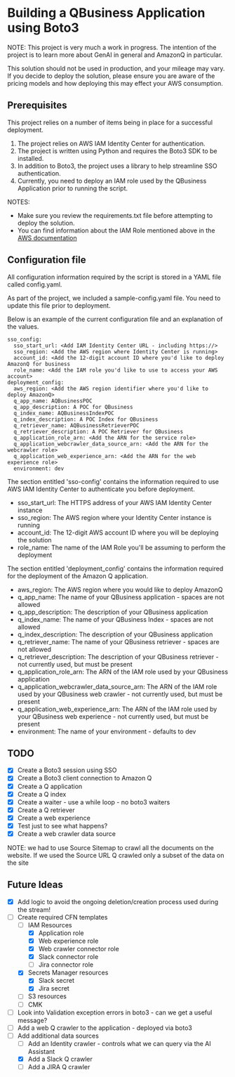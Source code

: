 # Building a QBusiness Application using Boto3
NOTE: This project is very much a work in progress. The intention of the project is to learn more about
GenAI in general and AmazonQ in particular.

This solution should not be used in production, and your mileage may vary. If you decide to deploy the 
solution, please ensure you are aware of the pricing models and how deploying this may effect your
AWS consumption.

## Prerequisites
This project relies on a number of items being in place for a successful deployment.

1. The project relies on AWS IAM Identity Center for authentication.
2. The project is written using Python and requires the Boto3 SDK to be installed.
3. In addition to Boto3, the project uses a library to help streamline SSO authentication.
4. Currently, you need to deploy an IAM role used by the QBusiness Application prior to running the script.

NOTES: 
- Make sure you review the requirements.txt file before attempting to deploy the solution.
- You can find information about the IAM Role mentioned above in the [AWS documentation](https://docs.aws.amazon.com/amazonq/latest/business-use-dg/iam-roles.html)

## Configuration file
All configuration information required by the script is stored in a YAML file called config.yaml.

As part of the project, we included a sample-config.yaml file. You need to update this file prior to deployment.

Below is an example of the current configuration file and an explanation of the values.

```
sso_config:
  sso_start_url: <Add IAM Identity Center URL - including https://>
  sso_region: <Add the AWS region where Identity Center is running>
  account_id: <Add the 12-digit account ID where you'd like to deploy AmazonQ for business
  role_name: <Add the IAM role you'd like to use to access your AWS account>
deployment_config:
  aws_region: <Add the AWS region identifier where you'd like to deploy AmazonQ>
  q_app_name: AQBusinessPOC
  q_app_description: A POC for QBusiness
  q_index_name: AQBusinessIndexPOC
  q_index_description: A POC Index for QBusiness
  q_retriever_name: AQBusinessRetrieverPOC
  q_retriever_description: A POC Retriever for QBusiness
  q_application_role_arn: <Add the ARN for the service role>
  q_application_webcrawler_data_source_arn: <Add the ARN for the webcrawler role>
  q_application_web_experience_arn: <Add the ARN for the web experience role>
  environment: dev
```

The section entitled 'sso-config' contains the information required to use AWS IAM Identity Center to authenticate you 
before deployment.

- sso_start_url: The HTTPS address of your AWS IAM Identity Center instance
- sso_region: The AWS region where your Identity Center instance is running
- account_id: The 12-digit AWS account ID where you will be deploying the solution
- role_name: The name of the IAM Role you'll be assuming to perform the deployment

The section entitled 'deployment_config' contains the information required for the deployment of the Amazon Q application.

- aws_region: The AWS region where you would like to deploy AmazonQ
- q_app_name: The name of your QBusiness application - spaces are not allowed
- q_app_description: The description of your QBusiness application
- q_index_name: The name of your QBusiness Index - spaces are not allowed
- q_index_description: The description of your QBusiness application
- q_retriever_name: The name of your QBusiness retriever - spaces are not allowed
- q_retriever_description: The description of your QBusiness retriever - not currently used, but must be present
- q_application_role_arn: The ARN of the IAM role used by your QBusiness application
- q_application_webcrawler_data_source_arn: The ARN of the IAM role used by your QBusiness web crawler - not currently used, but must be present
- q_application_web_experience_arn: The ARN of the IAM role used by your QBusiness web experience - not currently used, but must be present
- environment: The name of your environment - defaults to dev

## TODO
- [X] Create a Boto3 session using SSO
- [X] Create a Boto3 client connection to Amazon Q
- [X] Create a Q application
- [X] Create a Q index
- [X] Create a waiter - use a while loop - no boto3 waiters
- [X] Create a Q retriever
- [X] Create a web experience
- [X] Test just to see what happens?
- [X] Create a web crawler data source

NOTE: we had to use Source Sitemap to crawl all the documents on the website. If we used the Source URL Q crawled only
a subset of the data on the site

## Future Ideas
- [X] Add logic to avoid the ongoing deletion/creation process used during the stream!
- [ ] Create required CFN templates
    - [ ] IAM Resources
        - [X] Application role
        - [X] Web experience role
        - [X] Web crawler connector role
        - [X] Slack connector role
        - [ ] Jira connector role
    - [X] Secrets Manager resources
      - [X] Slack secret
      - [X] Jira secret
    - [ ] S3 resources
    - [ ] CMK
- [ ] Look into Validation exception errors in boto3 - can we get a useful message?
- [ ] Add a web Q crawler to the application - deployed via boto3
- [ ] Add additional data sources
    - [ ] Add an Identity crawler - controls what we can query via the AI Assistant
    - [X] Add a Slack Q crawler
    - [ ] Add a JIRA Q crawler